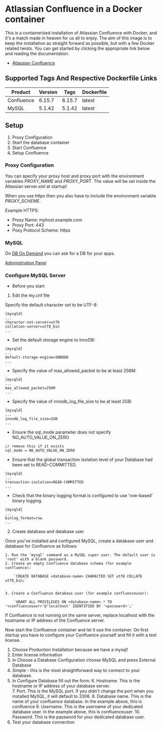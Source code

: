 # Atlassian Confluence in a Docker container
This is a containerized installation of Atlassian Confluence with Docker, and it's a match made in heaven for us all to enjoy. The aim of this image is to keep the installation as straight forward as possible, but with a few Docker related twists. You can get started by clicking the appropriate link below and reading the documentation.

*  [Atlassian Confluence](https://cptactionhank.github.io/docker-atlassian-confluence)

## Supported Tags And Respective Dockerfile Links
| Product | Version | Tags | Dockerfile |
| ------ | ------ | ------ | ------ |
| Confluence | 6.15.7 | 6.15.7 | latest |
| MySQL | 5.1.42 | 5.1.42 | latest |


## Setup

1.  Proxy Configuration
2.  Start the database container
2.  Start Confluence
3.  Setup Confluence

### Proxy Configuration
You can specify your proxy host and proxy port with the environment variables *PROXY_NAME* and *PROXY_PORT*. The value will be set inside the Atlassian server.xml at startup!

When you use https then you also have to include the environment variable *PROXY_SCHEME*.

Example HTTPS:

*  Proxy Name: myhost.example.com
*  Proxy Port: 443
*  Poxy Protocol Scheme: https

### MySQL

On [DB On Demand](https://resources.web.cern.ch/resources/Manage/DbOnDemand/Resources.aspx) you can ask for a DB for your apps.

[Administration Panel](https://dbod.web.cern.ch)

### Configure MySQL Server

* Before you start 

1.  Edit the my.cnf file

Specify the default character set to be UTF-8:

```
[mysqld]
...
character-set-server=utf8
collation-server=utf8_bin
...
```

*  Set the default storage engine to InnoDB:

```
[mysqld]
...
default-storage-engine=INNODB
...
```

* Specify the value of max_allowed_packet to be at least 256M:

```
[mysqld]
...
max_allowed_packet=256M
...
```

*  Specify the value of innodb_log_file_size to be at least 2GB:

```
[mysqld]
...
innodb_log_file_size=2GB
...
```

* Ensure the sql_mode parameter does not specify NO_AUTO_VALUE_ON_ZERO

```
// remove this if it exists
sql_mode = NO_AUTO_VALUE_ON_ZERO
```

* Ensure that the global transaction isolation level of your Database had been set to READ-COMMITTED.

```
[mysqld]
...
transaction-isolation=READ-COMMITTED
...
```

* Check that the binary logging format is configured to use 'row-based' binary logging.

```
[mysqld]
...
binlog_format=row
...
```


2. Create database and database user

Once you've installed and configured MySQL, create a database user and database for Confluence as follows:


    1. Run the 'mysql' command as a MySQL super user. The default user is 'root' with a blank password.
    2. Create an empty Confluence database schema (for example confluence):

        `CREATE DATABASE <database-name> CHARACTER SET utf8 COLLATE utf8_bin;`


    3. Create a Confluence database user (for example confluenceuser): 

        `GRANT ALL PRIVILEGES ON <database-name>.* TO '<confluenceuser>'@'localhost' IDENTIFIED BY '<password>';`

If Confluence is not running on the same server, replace localhost with the hostname or IP address of the Confluence server. 



Now start the Confluence container and let it use the container. On first startup you have to configure your Confluence yourself and fill it with a test license.

1.  Choose Production Installation because we have a mysql!
2.  Enter license information
3.  In Choose a Database Configuration choose MySQL and press External Database
4.  Simple - this is the most straightforward way to connect to your database.
5.  In Configure Database fill out the form:
    6.  Hostname. This is the hostname or IP address of your database server.  
    7.  Port. This is the MySQL port. If you didn't change the port when you installed MySQL, it will default to 3306.
    8.  Database name. This is the name of your confluence database. In the example above, this is confluence
    9.  Username. This is the username of your dedicated database user. In the example above, this is confluenceuser.
    10.	Password. This is the password for your dedicated database user.
11.	Test your database connection